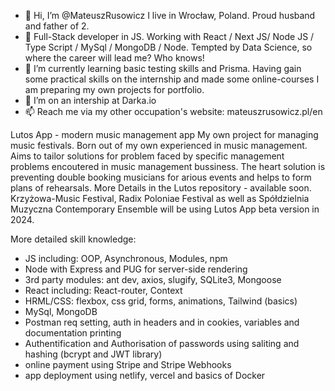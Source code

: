 - 👋 Hi, I’m @MateuszRusowicz I live in Wrocław, Poland. Proud husband and father of 2.
- 👀 Full-Stack developer in JS. Working with React / Next JS/ Node JS / Type Script / MySql / MongoDB / Node. Tempted by Data Science, so where the career will lead me? Who knows!
- 🌱 I’m currently learning basic testing skills and Prisma. Having gain some practical skills on the internship and made some online-courses I am preparing my own projects for portfolio.
- 💞️ I’m on an intership at Darka.io
- 📫 Reach me via my other occupation's website: mateuszrusowicz.pl/en

Lutos App - modern music management app
My own project for managing music festivals. Born out of my own experienced in music management. Aims to tailor solutions for problem faced by specific management problems encoutered in music management bussiness. The heart solution is preventing double booking musicians for arious events and helps to form plans of rehearsals. More Details in the Lutos repository - available soon.
Krzyżowa-Music Festival, Radix Poloniae Festival as well as Spółdzielnia Muzyczna Contemporary Ensemble will be using Lutos App beta version in 2024.

More detailed skill knowledge:
- JS including: OOP, Asynchronous, Modules, npm
- Node with Express and PUG for server-side rendering
- 3rd party modules: ant dev, axios, slugify, SQLite3, Mongoose
- React including: React-router, Context
- HRML/CSS: flexbox, css grid, forms, animations, Tailwind (basics)
- MySql, MongoDB
- Postman req setting, auth in headers and in cookies, variables and documentation printing
- Authentification and Authorisation of passwords using saliting and hashing (bcrypt and JWT library)
- online payment using Stripe and Stripe Webhooks
- app deployment using netlify, vercel and basics of Docker



<!---
MateuszRusowicz/MateuszRusowicz is a ✨ special ✨ repository because its `README.md` (this file) appears on your GitHub profile.
You can click the Preview link to take a look at your changes.
--->
